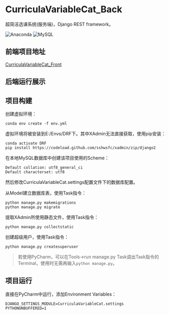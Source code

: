 # CurriculaVariableCat_Back
超简洁选课系统(服务端)，Django REST framework。

![Anaconda](https://img.shields.io/badge/Anaconda-4.6.12-brightgreen.svg)
![MySQL](https://img.shields.io/badge/MySQL-5.7.21-blue.svg)

## 前端项目地址
[CurriculaVariableCat_Front](https://github.com/LauZyHou/CurriculaVariableCat_Front)
## 后端运行展示

## 项目构建
创建虚拟环境：
```
conda env create -f env.yml
```
虚拟环境将被安装到E:/Envs/DRF下。其中XAdmin无法直接获取，使用pip安装：
```
conda activate DRF
pip install https://codeload.github.com/sshwsfc/xadmin/zip/django2
```
在本地MySQL数据库中创建该项目使用的Scheme：
```
Default collation: utf8_general_ci
Default characterset: utf8
```
然后修改CurriculaVariableCat.settings配置文件下的数据库配置。

从Model建立数据库表，使用Task指令：
```
python manage.py makemigrations
python manage.py migrate
```
提取XAdmin所使用静态文件，使用Task指令：
```
python manage.py collectstatic
```
创建超级用户，使用Task指令：
```
python manage.py createsuperuser
```
> 若使用PyCharm，可以在Tools->run manage.py Task调出Task指令的Terminal，使用时无需再输入`python manage.py`。

## 项目运行
直接在PyCharm中运行，添加Environment Variables：
```
DJANGO_SETTINGS_MODULE=CurriculaVariableCat.settings
PYTHONUNBUFFERED=1
```

